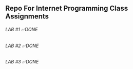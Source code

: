 ## Repo For Internet Programming Class Assignments

###### LAB #1 ✅DONE

###### LAB #2 ✅DONE

###### LAB #3 ✅DONE
